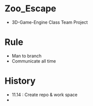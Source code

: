 # Zoo_Escape
- 3D-Game-Engine Class Team Project

# Rule
- Man to branch
- Communicate all time
 
# History
- 11.14 : Create repo & work space
- 
